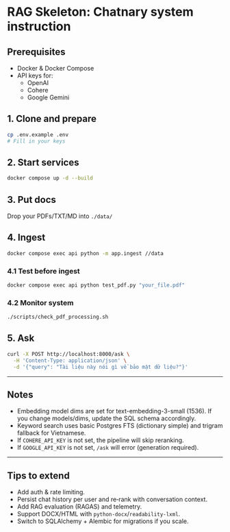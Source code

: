 # RAG Skeleton: Chatnary system instruction

## Prerequisites

- Docker & Docker Compose
- API keys for:
  - OpenAI
  - Cohere
  - Google Gemini

## 1. Clone and prepare

```bash
cp .env.example .env
# Fill in your keys
```

## 2. Start services

```bash
docker compose up -d --build
```

## 3. Put docs

Drop your PDFs/TXT/MD into `./data/`

## 4. Ingest

```bash
docker compose exec api python -m app.ingest //data
```

### 4.1 Test before ingest

```bash
docker compose exec api python test_pdf.py "your_file.pdf"
```

### 4.2 Monitor system

```bash
./scripts/check_pdf_processing.sh
```

## 5. Ask

```bash
curl -X POST http://localhost:8000/ask \
  -H 'Content-Type: application/json' \
  -d '{"query": "Tài liệu này nói gì về bảo mật dữ liệu?"}'
```

---

## Notes

- Embedding model dims are set for text-embedding-3-small (1536). If you change models/dims, update the SQL schema accordingly.
- Keyword search uses basic Postgres FTS (dictionary simple) and trigram fallback for Vietnamese.
- If `COHERE_API_KEY` is not set, the pipeline will skip reranking.
- If `GOOGLE_API_KEY` is not set, `/ask` will error (generation required).

---

## Tips to extend

- Add auth & rate limiting.
- Persist chat history per user and re‑rank with conversation context.
- Add RAG evaluation (RAGAS) and telemetry.
- Support DOCX/HTML with `python-docx`/`readability-lxml`.
- Switch to SQLAlchemy + Alembic for migrations if you scale.
